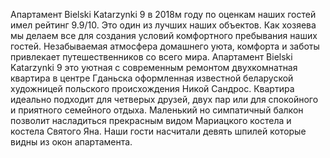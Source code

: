 Апартамент Bielski Katarzynki 9 в 2018м году по оценкам наших гостей имел рейтинг 9.9/10. Это один из лучших наших объектов. Как хозяева мы делаем все для создания условий комфортного пребывания наших гостей. Незабываемая атмосфера домашнего уюта, комфорта и заботы привлекает путешественников со всего мира. Апартамент Bielski Katarzynki 9 это уютная с современным ремонтом двухкомнатная квартира в центре Гданьска оформленная известной беларуской художницей польского происхождения Никой Сандрос. Квартира идеально подходит для четверых друзей, двух пар или для спокойного и приятного семейного отдыха. Маленький но симпатичный балкон позволит насладиться прекрасным видом Мариацкого костела и костела Святого Яна. Наши гости насчитали девять шпилей которые видны из окон апартамента.
